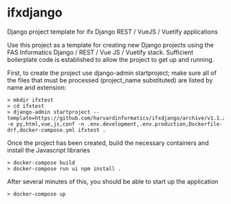 # ifxdjango
Django project template for ifx Django REST / VueJS / Vuetify applications

Use this project as a template for creating new Django projects using the FAS Informatics Django / REST / Vue JS / Vuetify
stack.  Sufficient boilerplate code is established to allow the project to get up and running.

First, to create the project use django-admin startproject; make sure all of the files that must be
processed (project_name substituted) are listed by name and extension:

    > mkdir ifxtest
    > cd ifxtest
    > django-admin startproject --template=https://github.com/harvardinformatics/ifxdjango/archive/v1.1.zip -e py,html,vue,js,conf -n .env.development,.env.production,Dockerfile-drf,docker-compose.yml ifxtest .

Once the project has been created, build the necessary containers and install the Javascript libraries

    > docker-compose build
    > docker-compose run ui npm install .

After several minutes of this, you should be able to start up the application

    > docker-compose up
